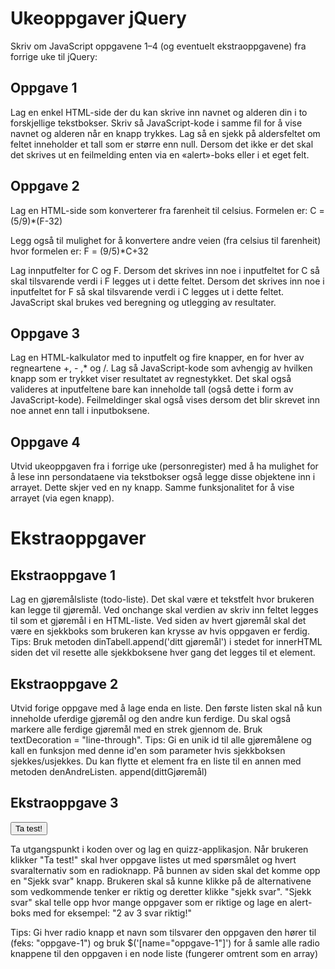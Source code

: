 # Ukeoppgaver jQuery
Skriv om JavaScript oppgavene 1–4 (og eventuelt ekstraoppgavene) fra forrige uke til jQuery:

## Oppgave 1
Lag en enkel HTML-side der du kan skrive inn navnet og alderen din i to forskjellige
tekstbokser. Skriv så JavaScript-kode i samme fil for å vise navnet og alderen når en knapp
trykkes. Lag så en sjekk på aldersfeltet om feltet inneholder et tall som er større enn null.
Dersom det ikke er det skal det skrives ut en feilmelding enten via en «alert»-boks eller i et
eget felt.


## Oppgave 2
Lag en HTML-side som konverterer fra farenheit til celsius. Formelen er:
C = (5/9)*(F-32)

Legg også til mulighet for å konvertere andre veien (fra celsius til farenheit) hvor formelen er:
F = (9/5)*C+32

Lag innputfelter for C og F.
Dersom det skrives inn noe i inputfeltet for C så skal tilsvarende verdi i F legges ut i dette feltet.
Dersom det skrives inn noe i inputfeltet for F så skal tilsvarende verdi i C legges ut i dette feltet.
JavaScript skal brukes ved beregning og utlegging av resultater.

## Oppgave 3
Lag en HTML-kalkulator med to inputfelt og fire knapper, en for hver av regneartene +, - ,* og /.
Lag så JavaScript-kode som avhengig av hvilken knapp som er trykket viser resultatet av
regnestykket. Det skal også valideres at inputfeltene bare kan inneholde tall (også dette i form
av JavaScript-kode). Feilmeldinger skal også vises dersom det blir skrevet inn noe annet enn tall i
inputboksene.

## Oppgave 4
Utvid ukeoppgaven fra i forrige uke (personregister) med å ha mulighet for å lese inn persondataene 
via tekstbokser også legge disse objektene inn i arrayet. Dette skjer ved en ny knapp.
Samme funksjonalitet for å vise arrayet (via egen knapp).


# Ekstraoppgaver

## Ekstraoppgave 1
Lag en gjøremålsliste (todo-liste). Det skal være et tekstfelt hvor brukeren kan legge til gjøremål. 
Ved onchange skal verdien av skriv inn feltet legges til som et gjøremål i en HTML-liste. Ved siden av hvert gjøremål
skal det være en sjekkboks som brukeren kan krysse av hvis oppgaven er ferdig.
Tips: Bruk metoden dinTabell.append('ditt gjøremål') i stedet for innerHTML siden det vil resette alle 
sjekkboksene hver gang det legges til et element.

## Ekstraoppgave 2
Utvid forige oppgave med å lage enda en liste. 
Den første listen skal nå kun inneholde uferdige gjøremål og den andre kun ferdige. 
Du skal også markere alle ferdige gjøremål med en strek gjennom de. Bruk textDecoration = "line-through".
Tips: Gi en unik id til alle gjøremålene og kall en funksjon med denne id'en som parameter 
hvis sjekkboksen sjekkes/usjekkes. Du kan flytte et element fra en liste til en annen med metoden denAndreListen.
append(dittGjøremål)

## Ekstraoppgave 3
<button onclick="skrivUtOppgaver()">Ta test!</button>
<ul id="liste"></ul>
<script>

        const liste = $('#liste')
        const oppgaver = []

        const oppgave1 = {
            sporsmol: "Når er frist for oblig 1?",
            alternativer: ['1. Februar', '6. Februar', '12. Februar'],
            riktigIndex: 2
        }

        const oppgave2 = {
            sporsmol: "Hvor mange obliger er det i dette faget?",
            alternativer: ['3', '5', 'ingen', '2'],
            riktigIndex: 0
        }

        const oppgave3 = {
            sporsmol: "Hva står API for?",
            alternativer: ['App Program Instruction', 'Application Programming Interface', 'Det er ikke en forkortelse'],
            riktigIndex: 1
        }

        oppgaver.push(oppgave1)
        oppgaver.push(oppgave2)
        oppgaver.push(oppgave3)
</script>
Ta utgangspunkt i koden over og lag en quizz-applikasjon. Når brukeren klikker "Ta test!" skal hver oppgave listes ut med spørsmålet 
og hvert svaralternativ som en radioknapp. På bunnen av siden skal det komme opp en "Sjekk svar" knapp.
Brukeren skal så kunne klikke på de alternativene som vedkommende tenker er riktig og deretter klikke "sjekk svar". "Sjekk svar" skal telle opp hvor mange oppgaver 
som er riktige og lage en alert-boks med for eksempel: "2 av 3 svar riktig!"  

Tips: Gi hver radio knapp et navn som tilsvarer den oppgaven den hører til (feks: "oppgave-1") og
bruk $('[name="oppgave-1"]') for å samle alle radio knappene til den oppgaven i en node liste (fungerer omtrent som en array)

